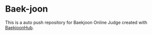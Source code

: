 # Baek-joon
This is a auto push repository for Baekjoon Online Judge created with [BaekjoonHub](https://github.com/BaekjoonHub/BaekjoonHub).
